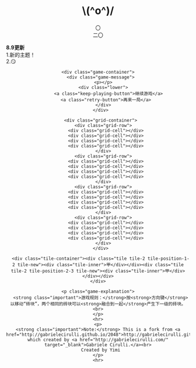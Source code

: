<!-- saved from url=(0040)http://tiansh.github.io/2048/zhong/seal/ -->
<html lang="zh-cn"><head><meta http-equiv="Content-Type" content="text/html; charset=UTF-8">
  
  <title>不知道这是什么的2048</title>

  <link href="main.css" rel="stylesheet" type="text/css">
  <link rel="shortcut icon" href="http://tiansh.github.io/2048/zhong/seal/favicon.ico">
  <link rel="apple-touch-icon" href="http://tiansh.github.io/2048/zhong/seal/meta/apple-touch-icon.png">
  <meta name="apple-mobile-web-app-capable" content="yes">

  <meta name="HandheldFriendly" content="True">
  <meta name="MobileOptimized" content="320">
  <meta name="viewport" content="width=device-width, target-densitydpi=160dpi, initial-scale=1.0, maximum-scale=1, user-scalable=no, minimal-ui">
</head>
<body>
  <div class="container" align="center">
    <div class="heading">
      <h1 class="title">\(^o^)/</h1>
      <div class="scores-container">
        <div class="score-container">〇</div>
        <div class="best-container">二〇</div>
      </div>
    </div>
    <p class="game-intro" align="left">
    <strong>8.9更新</strong><br>
    1.新的主题！<br>
    2.😏
    </p>

    <div class="game-container">
      <div class="game-message">
        <p></p>
        <div class="lower">
	        <a class="keep-playing-button">继续游戏</a>
          <a class="retry-button">再来一局</a>
        </div>
      </div>

      <div class="grid-container">
        <div class="grid-row">
          <div class="grid-cell"></div>
          <div class="grid-cell"></div>
          <div class="grid-cell"></div>
          <div class="grid-cell"></div>
        </div>
        <div class="grid-row">
          <div class="grid-cell"></div>
          <div class="grid-cell"></div>
          <div class="grid-cell"></div>
          <div class="grid-cell"></div>
        </div>
        <div class="grid-row">
          <div class="grid-cell"></div>
          <div class="grid-cell"></div>
          <div class="grid-cell"></div>
          <div class="grid-cell"></div>
        </div>
        <div class="grid-row">
          <div class="grid-cell"></div>
          <div class="grid-cell"></div>
          <div class="grid-cell"></div>
          <div class="grid-cell"></div>
        </div>
      </div>

      <div class="tile-container"><div class="tile tile-2 tile-position-1-2 tile-new"><div class="tile-inner">甲</div></div><div class="tile tile-2 tile-position-2-3 tile-new"><div class="tile-inner">甲</div></div></div>
    </div>

    <p class="game-explanation">
      <strong class="important">游戏规则：</strong>按<strong>方向键</strong>以移动“砖块”，两个相同的砖块可以<strong>融合到一起</strong>产生下一级的砖块。<br>
    </p>
    <hr>
    <p>
    <strong class="important">Note:</strong> This is a fork from <a href="http://gabrielecirulli.github.io/2048">http://gabrielecirulli.github.io/2048</a>, which created by <a href="http://gabrielecirulli.com/" target="_blank">Gabriele Cirulli.</a><br>
      Created by Yimi
    </p>
    <hr>
  </div>

  <script src="i18n.js"></script>
  <script src="animframe_polyfill.js"></script>
  <script src="keyboard_input_manager.js"></script>
  <script src="html_actuator.js"></script>
  <script src="grid.js"></script>
  <script src="tile.js"></script>
  <script src="local_score_manager.js"></script>
  <script src="game_manager.js"></script>
  <script src="application.js"></script>


</body></html>
